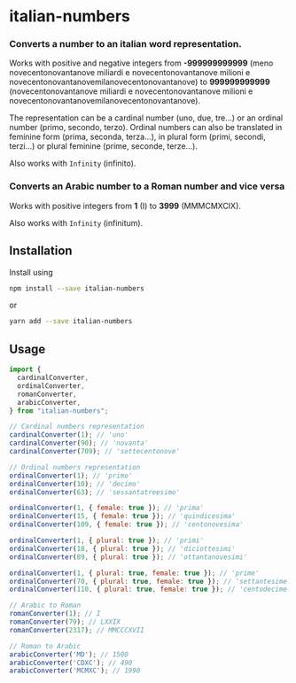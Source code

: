 # italian-numbers

### Converts a number to an italian word representation.

Works with positive and negative integers from **-999999999999** (meno novecentonovantanove miliardi e novecentonovantanove milioni e novecentonovantanovemilanovecentonovantanove) to **999999999999** (novecentonovantanove miliardi e novecentonovantanove milioni e novecentonovantanovemilanovecentonovantanove).

The representation can be a cardinal number (uno, due, tre...) or an ordinal number (primo, secondo, terzo). Ordinal numbers can also be translated in feminine form (prima, seconda, terza...), in plural form (primi, secondi, terzi...) or plural feminine (prime, seconde, terze...).

Also works with `Infinity` (infinito).

### Converts an Arabic number to a Roman number and vice versa

Works with positive integers from **1** (I) to **3999** (MMMCMXCIX).

Also works with `Infinity` (infinitum).

## Installation

Install using

```sh
npm install --save italian-numbers
```

or

```sh
yarn add --save italian-numbers
```

## Usage

```js
import {
  cardinalConverter,
  ordinalConverter,
  romanConverter,
  arabicConverter,
} from "italian-numbers";

// Cardinal numbers representation
cardinalConverter(1); // 'uno'
cardinalConverter(90); // 'novanta'
cardinalConverter(709); // 'settecentonove'

// Ordinal numbers representation
ordinalConverter(1); // 'primo'
ordinalConverter(10); // 'decimo'
ordinalConverter(63); // 'sessantatreesimo'

ordinalConverter(1, { female: true }); // 'prima'
ordinalConverter(15, { female: true }); // 'quindicesima'
ordinalConverter(109, { female: true }); // 'centonovesima'

ordinalConverter(1, { plural: true }); // 'primi'
ordinalConverter(18, { plural: true }); // 'diciottesimi'
ordinalConverter(89, { plural: true }); // 'ottantanovesimi'

ordinalConverter(1, { plural: true, female: true }); // 'prime'
ordinalConverter(70, { plural: true, female: true }); // 'settantesime'
ordinalConverter(110, { plural: true, female: true }); // 'centodecime'

// Arabic to Roman
romanConverter(1); // I
romanConverter(79); // LXXIX
romanConverter(2317); // MMCCCXVII

// Roman to Arabic
arabicConverter('MD'); // 1500
arabicConverter('CDXC'); // 490
arabicConverter('MCMXC'); // 1990
```
